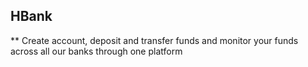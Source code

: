 ## HBank
** Create account, deposit and transfer funds and monitor your funds across all our banks through one platform
